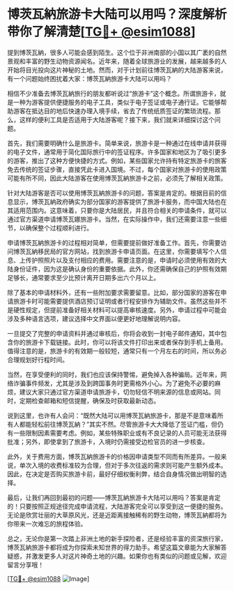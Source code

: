 # 博茨瓦納旅游卡大陆可以用吗？深度解析带你了解清楚[[TG💪+ @esim1088](https://t.me/s/esim1088)]

提到博茨瓦納，很多人可能会感到陌生。这个位于非洲南部的小国以其广袤的自然景观和丰富的野生动物资源闻名。近年来，随着全球旅游业的发展，越来越多的人开始将目光投向这片神秘的土地。然而，对于计划前往博茨瓦納的大陆游客来说，有一个问题始终困扰着大家：博茨瓦納旅游卡大陆可以用吗？

相信不少准备去博茨瓦納旅行的朋友都听说过“旅游卡”这个概念。所谓旅游卡，就是一种为游客提供便捷服务的电子工具，类似于电子签证或电子通行证。它能够帮助游客在抵达目的地后快速办理入境手续，省去了传统纸质签证的繁琐流程。那么，这样的便利工具是否适用于大陆游客呢？接下来，我们就来详细探讨这个问题。

首先，我们需要明确什么是旅游卡。简单来说，旅游卡是一种通过在线申请并获得的电子文件，通常用于简化国际旅行中的签证程序。许多国家和地区为了吸引更多的游客，推出了这种方便快捷的方式。例如，某些国家允许持有特定旅游卡的旅客免去传统的签证步骤，直接凭此卡进入国境。不过，每个国家对旅游卡的使用政策可能有所不同，因此大陆游客在使用博茨瓦納旅游卡之前，必须先了解相关政策。

针对大陆游客是否可以使用博茨瓦納旅游卡的问题，答案是肯定的。根据目前的信息显示，博茨瓦納政府确实为部分国家的游客提供了旅游卡服务，而中国大陆也在其适用范围内。这意味着，只要你是大陆居民，并且符合相关的申请条件，就可以通过官方渠道申请博茨瓦娜旅游卡。当然，在实际操作中，我们还需要注意一些细节，以确保整个过程顺利进行。

申请博茨瓦納旅游卡的过程相对简单，但需要提前做好准备工作。首先，你需要访问博茨瓦納移民局的官方网站，找到旅游卡申请页面。在这里，你需要填写个人信息、上传护照照片以及支付相应的费用。需要注意的是，申请时必须使用有效的大陆身份证件，因为这是确认身份的重要依据。此外，你还需确保自己的护照有效期足够长，通常要求至少比预计离开日期多出六个月以上。

除了基本的申请材料外，还有一些附加要求需要留意。比如，部分国家的游客在申请旅游卡时可能需要提供酒店预订证明或者行程安排作为辅助文件。虽然这些并不是硬性规定，但提前准备好相关材料可以提高审核速度。另外，申请过程中可能会涉及多种语言选项，建议选择中文界面以便更好地理解说明内容。

一旦提交了完整的申请资料并通过审核后，你将会收到一封电子邮件通知，其中包含你的旅游卡下载链接。此时，你可以将该文件打印出来或者保存到手机上备用。值得注意的是，旅游卡的有效期一般较短，通常只有一个月左右的时间，所以务必合理规划好行程时间。

当然，在享受便利的同时，我们也应该保持警惕，避免掉入各种骗局。近年来，网络诈骗事件频发，尤其是涉及到跨国事务时更需格外小心。为了避免不必要的麻烦，建议大家只通过官方渠道申请旅游卡，切勿轻信不明来源的信息或网站。同时，定期检查邮箱和短信提醒，确保及时获取最新动态。

说到这里，也许有人会问：“既然大陆可以用博茨瓦納旅游卡，那是不是意味着所有人都能轻松前往博茨瓦納？”其实不然。尽管旅游卡大大降低了签证门槛，但仍有一些限制因素需要考虑。例如，某些特殊职业或有不良记录的人员可能无法获得批准；另外，即使拿到了旅游卡，入境时仍需接受边检官员的进一步核查。

此外，关于费用方面，博茨瓦納旅游卡的价格因申请类型不同而有所差异。一般来说，单次入境的收费标准较为合理，但对于多次往返的需求则可能产生额外成本。因此，在决定是否购买旅游卡前，最好仔细权衡利弊，结合自身情况做出明智的选择。

最后，让我们再回到最初的问题——博茨瓦納旅游卡大陆可以用吗？答案是肯定的！只要按照正规途径完成申请流程，大陆游客完全可以享受到这一便捷的服务。无论是欣赏壮丽的大草原风光，还是近距离接触稀有的野生动物，博茨瓦納都将为你带来一次难忘的旅程体验。

总之，无论你是第一次踏上非洲土地的新手探险者，还是经验丰富的资深旅行家，博茨瓦納旅游卡都将成为你探索未知世界的得力助手。希望这篇文章能为大家解答疑惑，并激发更多人对这片神奇土地的兴趣。如果你也有类似的问题或见解，欢迎留言分享哦！

[[TG💪+ @esim1088](https://t.me/s/esim1088) ![Image](https://i.postimg.cc/4NQfJmqS/Snipaste-2025-05-13-00-14-12.png)]